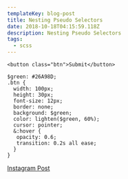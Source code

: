 ```yaml
---
templateKey: blog-post
title: Nesting Pseudo Selectors
date: 2018-10-18T04:15:59.118Z
description: Nesting Pseudo Selectors
tags:
  - scss
---
```

```
<button class="btn">Submit</button>
```

```
$green: #26A98D;
.btn {
  width: 100px;
  height: 30px;
  font-size: 12px;
  border: none;
  background: $green;
  color: lighten($green, 60%);
  cursor: pointer;
  &:hover {
   opacity: 0.6;
   transition: 0.2s all ease;
  }
}
```
<a class="ig-link" href="https://www.instagram.com/p/Bixgn-FBM9K/"> Instagram Post </a>
